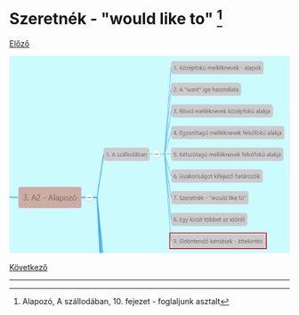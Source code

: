 # Szeretnék - "would like to" [^1]

[Előző](6.md)

![3.1](../images/3.1.png)



[Következő](8.md)

---
[^1]: Alapozó, A szállodában, 10. fejezet - foglaljunk asztalt